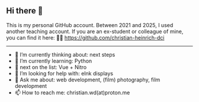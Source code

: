 ## Hi there 👋

This is my personal GitHub account. Between 2021 and 2025, I used another teaching account. If you are an ex-student or colleague of mine, you can find it here: 🧑‍💻 https://github.com/christian-heinrich-dci

---

- 🔭 I’m currently thinking about: next steps
- 🌱 I’m currently learning: Python
- 📝 next on the list: Vue + Nitro
- 🤔 I’m looking for help with: eInk displays
- 💬 Ask me about: web development, (film) photography, film development
- 📫 How to reach me: christian.wd(at)proton.me

<!--
**coffeepyros/coffeepyros** is a ✨ _special_ ✨ repository because its `README.md` (this file) appears on your GitHub profile.

Here are some ideas to get you started:

- 🔭 I’m currently working on ...
- 🌱 I’m currently learning ...
- 👯 I’m looking to collaborate on ...
- 🤔 I’m looking for help with ...
- 💬 Ask me about ...
- 📫 How to reach me: ...
- 😄 Pronouns: ...
- ⚡ Fun fact: ...
-->
